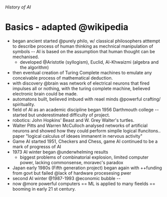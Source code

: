 ###### History of AI

# Basics - adapted @wikipedia
- began ancient started @purely philo, w/ classical philosophers atttempt to describe process of human thinking as mechnical manipulation of symbols -- AI is based on the assumption that human thought can be mechanised. 
    + developed @Aristotle (syllogism), Euclid, Al-Khwaizmi (algebra and the algorithm)
- then eventual creation of Turing Complete machines to emulate any conceivable process of mathematical deduction.
- with discovery @brain was network of electrical neurons that fired impulses all or nothing, with the turing complete machine, believed electronic brain could be made.
- automatons built, believed imbued with reael minds @powerful crafting/ spirituality.
- field of AI as an academic discipline began 1956 Darthmouth college -- started but underestimated difficulty of project. 
- robotics: John Hopkins' Beast and W. Grey Walter's turtles.
- Walter Pitts and Warren McCulloch analysed networks of artificial neurons and showed how they could perform simplle logical lfuncitons.. paper "logical calculus of ideaes immanent in nervous activity"
- Game AI started 1951, Checkers and Chess, game AI continued to be a mark of progresss of AI
- 1973 AI winter began @underwhelming results 
    + biggest problems of combinatorial explosion, limited computer power, lacking commonsense, moravec's paradox
- Japan early 1980s (Fifth generation project) began again with ++funding from govt but failed @lack of hardware procesesing pwer
- second AI winter @1987-1993 @economic bubble -- 
- now @more powerful computers == ML is applied to many fieelds == booming in early 21 st century.
